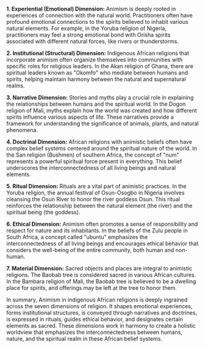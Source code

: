 **1. Experiential (Emotional) Dimension:**
Animism is deeply rooted in experiences of connection with the natural world. Practitioners often have profound emotional connections to the spirits believed to inhabit various natural elements. For example, in the Yoruba religion of Nigeria, practitioners may feel a strong emotional bond with Orisha spirits associated with different natural forces, like rivers or thunderstorms.

**2. Institutional (Structural) Dimension:**
Indigenous African religions that incorporate animism often organize themselves into communities with specific roles for religious leaders. In the Akan religion of Ghana, there are spiritual leaders known as "Okomfo" who mediate between humans and spirits, helping maintain harmony between the natural and supernatural realms.

**3. Narrative Dimension:**
Stories and myths play a crucial role in explaining the relationships between humans and the spiritual world. In the Dogon religion of Mali, myths explain how the world was created and how different spirits influence various aspects of life. These narratives provide a framework for understanding the significance of animals, plants, and natural phenomena.

**4. Doctrinal Dimension:**
African religions with animistic beliefs often have complex belief systems centered around the spiritual nature of the world. In the San religion (Bushmen) of southern Africa, the concept of "num" represents a powerful spiritual force present in everything. This belief underscores the interconnectedness of all living beings and natural elements.

**5. Ritual Dimension:**
Rituals are a vital part of animistic practices. In the Yoruba religion, the annual festival of Osun-Osogbo in Nigeria involves cleansing the Osun River to honor the river goddess Osun. This ritual reinforces the relationship between the natural element (the river) and the spiritual being (the goddess).

**6. Ethical Dimension:**
Animism often promotes a sense of responsibility and respect for nature and its inhabitants. In the beliefs of the Zulu people in South Africa, a concept called "ubuntu" emphasizes the interconnectedness of all living beings and encourages ethical behavior that considers the well-being of the entire community, both human and non-human.

**7. Material Dimension:**
Sacred objects and places are integral to animistic religions. The Baobab tree is considered sacred in various African cultures. In the Bambara religion of Mali, the Baobab tree is believed to be a dwelling place for spirits, and offerings may be left at the tree to honor them.

In summary, Animism in indigenous African religions is deeply ingrained across the seven dimensions of religion. It shapes emotional experiences, forms institutional structures, is conveyed through narratives and doctrines, is expressed in rituals, guides ethical behavior, and designates certain elements as sacred. These dimensions work in harmony to create a holistic worldview that emphasizes the interconnectedness between humans, nature, and the spiritual realm in these African belief systems.